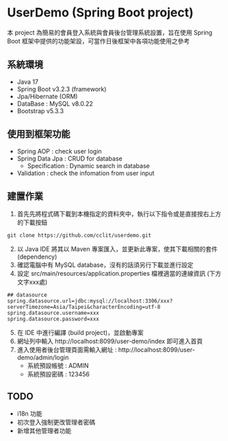 # UserDemo (Spring Boot project)
本 project 為簡易的會員登入系統與會員後台管理系統設置，旨在使用 Spring Boot 框架中提供的功能架設，可當作日後框架中各項功能使用之參考

## 系統環境
- Java 17
- Spring Boot v3.2.3 (framework)
- Jpa/Hibernate (ORM)
- DataBase : MySQL v8.0.22
- Bootstrap v5.3.3

## 使用到框架功能
- Spring AOP : check user login
- Spring Data Jpa : CRUD for database
    - Specification : Dynamic search in database
- Validation : check the infomation from user input

## 建置作業
1. 首先先將程式碼下載到本機指定的資料夾中，執行以下指令或是直接按右上方的下載按鈕

```
git clone https://github.com/cclit/userdemo.git
```

2. 以 Java IDE 將其以 Maven 專案匯入，並更新此專案，使其下載相關的套件 (dependency)
3. 確認電腦中有 MySQL database，沒有的話須另行下載並進行設定
4. 設定 src/main/resources/application.properties 檔裡適當的連線資訊 (下方文字xxx處)

```
## datasource
spring.datasource.url=jdbc:mysql://localhost:3306/xxx?serverTimezone=Asia/Taipei&characterEncoding=utf-8
spring.datasource.username=xxx
spring.datasource.password=xxx
```

5. 在 IDE 中進行編譯 (build project)，並啟動專案
6. 網址列中輸入 http://localhost:8099/user-demo/index 即可進入首頁
7. 進入使用者後台管理頁面需輸入網址 : http://localhost:8099/user-demo/admin/login
    - 系統預設帳號 : ADMIN
    - 系統預設密碼 : 123456

## TODO
* i18n 功能
* 初次登入強制更改管理者密碼
* 新增其他管理者功能






